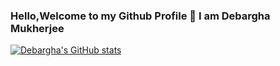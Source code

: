 ### Hello,Welcome to my Github Profile 👋 I am Debargha Mukherjee

[![Debargha's GitHub stats](https://github-readme-stats.vercel.app/api?username=Debargha-arch)](https://github.com/anuraghazra/github-readme-stats)
 
